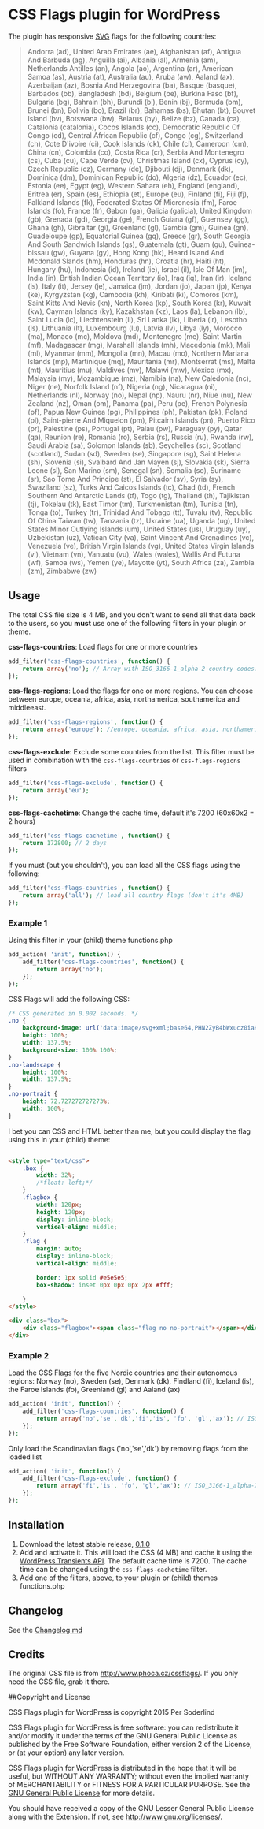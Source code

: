 # CSS Flags plugin for WordPress


The plugin has responsive [SVG](http://en.wikipedia.org/wiki/Scalable_Vector_Graphics) flags for the following countries:

> Andorra (ad), United Arab Emirates (ae), Afghanistan (af), Antigua And Barbuda (ag), Anguilla (ai), Albania (al), Armenia (am), Netherlands Antilles (an), Angola (ao), Argentina (ar), American Samoa (as), Austria (at), Australia (au), Aruba (aw), Aaland (ax), Azerbaijan (az), Bosnia And Herzegovina (ba), Basque (basque), Barbados (bb), Bangladesh (bd), Belgium (be), Burkina Faso (bf), Bulgaria (bg), Bahrain (bh), Burundi (bi), Benin (bj), Bermuda (bm), Brunei (bn), Bolivia (bo), Brazil (br), Bahamas (bs), Bhutan (bt), Bouvet Island (bv), Botswana (bw), Belarus (by), Belize (bz), Canada (ca), Catalonia (catalonia), Cocos Islands (cc), Democratic Republic Of Congo (cd), Central African Republic (cf), Congo (cg), Switzerland (ch), Cote D\'ivoire (ci), Cook Islands (ck), Chile (cl), Cameroon (cm), China (cn), Colombia (co), Costa Rica (cr), Serbia And Montenegro (cs), Cuba (cu), Cape Verde (cv), Christmas Island (cx), Cyprus (cy), Czech Republic (cz), Germany (de), Djibouti (dj), Denmark (dk), Dominica (dm), Dominican Republic (do), Algeria (dz), Ecuador (ec), Estonia (ee), Egypt (eg), Western Sahara (eh), England (england), Eritrea (er), Spain (es), Ethiopia (et), Europe (eu), Finland (fi), Fiji (fj), Falkland Islands (fk), Federated States Of Micronesia (fm), Faroe Islands (fo), France (fr), Gabon (ga), Galicia (galicia), United Kingdom (gb), Grenada (gd), Georgia (ge), French Guiana (gf), Guernsey (gg), Ghana (gh), Gibraltar (gi), Greenland (gl), Gambia (gm), Guinea (gn), Guadeloupe (gp), Equatorial Guinea (gq), Greece (gr), South Georgia And South Sandwich Islands (gs), Guatemala (gt), Guam (gu), Guinea-bissau (gw), Guyana (gy), Hong Kong (hk), Heard Island And Mcdonald Slands (hm), Honduras (hn), Croatia (hr), Haiti (ht), Hungary (hu), Indonesia (id), Ireland (ie), Israel (il), Isle Of Man (im), India (in), British Indian Ocean Territory (io), Iraq (iq), Iran (ir), Iceland (is), Italy (it), Jersey (je), Jamaica (jm), Jordan (jo), Japan (jp), Kenya (ke), Kyrgyzstan (kg), Cambodia (kh), Kiribati (ki), Comoros (km), Saint Kitts And Nevis (kn), North Korea (kp), South Korea (kr), Kuwait (kw), Cayman Islands (ky), Kazakhstan (kz), Laos (la), Lebanon (lb), Saint Lucia (lc), Liechtenstein (li), Sri Lanka (lk), Liberia (lr), Lesotho (ls), Lithuania (lt), Luxembourg (lu), Latvia (lv), Libya (ly), Morocco (ma), Monaco (mc), Moldova (md), Montenegro (me), Saint Martin (mf), Madagascar (mg), Marshall Islands (mh), Macedonia (mk), Mali (ml), Myanmar (mm), Mongolia (mn), Macau (mo), Northern Mariana Islands (mp), Martinique (mq), Mauritania (mr), Montserrat (ms), Malta (mt), Mauritius (mu), Maldives (mv), Malawi (mw), Mexico (mx), Malaysia (my), Mozambique (mz), Namibia (na), New Caledonia (nc), Niger (ne), Norfolk Island (nf), Nigeria (ng), Nicaragua (ni), Netherlands (nl), Norway (no), Nepal (np), Nauru (nr), Niue (nu), New Zealand (nz), Oman (om), Panama (pa), Peru (pe), French Polynesia (pf), Papua New Guinea (pg), Philippines (ph), Pakistan (pk), Poland (pl), Saint-pierre And Miquelon (pm), Pitcairn Islands (pn), Puerto Rico (pr), Palestine (ps), Portugal (pt), Palau (pw), Paraguay (py), Qatar (qa), Reunion (re), Romania (ro), Serbia (rs), Russia (ru), Rwanda (rw), Saudi Arabia (sa), Solomon Islands (sb), Seychelles (sc), Scotland (scotland), Sudan (sd), Sweden (se), Singapore (sg), Saint Helena (sh), Slovenia (si), Svalbard And Jan Mayen (sj), Slovakia (sk), Sierra Leone (sl), San Marino (sm), Senegal (sn), Somalia (so), Suriname (sr), Sao Tome And Principe (st), El Salvador (sv), Syria (sy), Swaziland (sz), Turks And Caicos Islands (tc), Chad (td), French Southern And Antarctic Lands (tf), Togo (tg), Thailand (th), Tajikistan (tj), Tokelau (tk), East Timor (tm), Turkmenistan (tm), Tunisia (tn), Tonga (to), Turkey (tr), Trinidad And Tobago (tt), Tuvalu (tv), Republic Of China Taiwan (tw), Tanzania (tz), Ukraine (ua), Uganda (ug), United States Minor Outlying Islands (um), United States (us), Uruguay (uy), Uzbekistan (uz), Vatican City (va), Saint Vincent And Grenadines (vc), Venezuela (ve), British Virgin Islands (vg), United States Virgin Islands (vi), Vietnam (vn), Vanuatu (vu), Wales (wales), Wallis And Futuna (wf), Samoa (ws), Yemen (ye), Mayotte (yt), South Africa (za), Zambia (zm), Zimbabwe (zw)



## Usage

The total CSS file size is 4 MB, and you don't want to send all that data back to the users, so you **must** use one of the following filters in your plugin or theme.


**css-flags-countries**: Load flags for one or more countries
```php
add_filter('css-flags-countries', function() {
	return array('no'); // Array with ISO_3166-1_alpha-2 country codes: http://en.wikipedia.org/wiki/ISO_3166-1_alpha-2#Officially_assigned_code_elements
});
```

**css-flags-regions**: Load the flags for one or more regions. You can choose between europe, oceania, africa, asia, northamerica, southamerica and middleeast.
```php
add_filter('css-flags-regions', function() {
	return array('europe'); //europe, oceania, africa, asia, northamerica, southamerica, middleeast
});
```

**css-flags-exclude**: Exclude some countries from the list. This filter must be used in combination with the `css-flags-countries` or `css-flags-regions` filters
```php
add_filter('css-flags-exclude', function() {
	return array('eu');
});
```

**css-flags-cachetime**: Change the cache time, default it's 7200 (60x60x2 = 2 hours)
```php
add_filter('css-flags-cachetime', function() {
	return 172800; // 2 days
});
```

If you must (but you shouldn't), you can load all the  CSS flags using the following:
```php
add_filter('css-flags-countries', function() {
	return array('all'); // load all country flags (don't it's 4MB)
});
```

### Example 1


Using this filter in your (child) theme functions.php
```php
add_action( 'init', function() {
	add_filter('css-flags-countries', function() {
		return array('no');
	});
});
```
CSS Flags will add the following CSS:
```css
/* CSS generated in 0.002 seconds. */
.no {
	background-image: url('data:image/svg+xml;base64,PHN2ZyB4bWxucz0iaHR0cDovL3d3dy53My5vcmcvMjAwMC9zdmciIHZpZXdCb3g9IjAgMCAxMTAwIDgwMCI+DQo8cGF0aCBmaWxsPSIjZWYyYjJkIiBkPSJtMCwwaDExMDB2ODAwaC0xMTAweiIvPg0KPGcgZmlsbD0iI2ZmZiI+DQo8cGF0aCBkPSJtMzAwLDBoMjAwdjgwMGgtMjAweiIvPg0KPHBhdGggZD0ibTAsMzAwaDExMDB2MjAwaC0xMTAweiIvPg0KPC9nPg0KPGcgZmlsbD0iIzAwMjg2OCI+DQo8cGF0aCBkPSJtMzUwLDBoMTAwdjgwMGgtMTAweiIvPg0KPHBhdGggZD0ibTAsMzUwaDExMDB2MTAwaC0xMTAweiIvPg0KPC9nPg0KPC9zdmc+DQo=');
	height: 100%;
	width: 137.5%;
	background-size: 100% 100%;
}
.no-landscape {
	height: 100%;
	width: 137.5%;
}
.no-portrait {
	height: 72.727272727273%;
	width: 100%;
}
```

I bet you can CSS and HTML better than me, but you could display the flag using this in your (child) theme:

```html

<style type="text/css">
	.box {
		width: 32%;
		/*float: left;*/
	}
	.flagbox {
		width: 120px;
		height: 120px;
		display: inline-block;
		vertical-align: middle;
	}
	.flag {
	    margin: auto;
		display: inline-block;
		vertical-align: middle;

		border: 1px solid #e5e5e5;
		box-shadow: inset 0px 0px 0px 2px #fff;

	}
</style>

<div class="box">
	<div class="flagbox"><span class="flag no no-portrait"></span></div>
</div>

```

### Example 2

Load the CSS Flags for the five Nordic countries and  their autonomous regions: Norway (no), Sweden (se), Denmark (dk), Findland (fi), Iceland (is), the Faroe Islands (fo), Greenland (gl) and Aaland (ax)
```php
add_action( 'init', function() {
	add_filter('css-flags-countries', function() {
		return array('no','se','dk','fi','is', 'fo', 'gl','ax'); // ISO_3166-1_alpha-2 codes: http://en.wikipedia.org/wiki/ISO_3166-1_alpha-2#Officially_assigned_code_elements
	});
});
```

Only load the Scandinavian flags ('no','se','dk') by removing flags from the loaded list
```php
add_action( 'init', function() {
	add_filter('css-flags-exclude', function() {
		return array('fi','is', 'fo', 'gl','ax'); // ISO_3166-1_alpha-2 codes: http://en.wikipedia.org/wiki/ISO_3166-1_alpha-2#Officially_assigned_code_elements
	});
});
```


## Installation

1. Download the latest stable release, [0.1.0](https://github.com/soderlind/css-flags/releases/tag/0.1.0)
1. Add and activate it. This will load the CSS (4 MB) and cache it using the [WordPress Transients API](https://codex.wordpress.org/Transients_API). The default cache time is 7200. The cache time can be changed using the  `css-flags-cachetime` filter.
1. Add one of the filters, [above](#usage), to your plugin or (child) themes functions.php

## Changelog

See the [Changelog.md](Changelog.md)

## Credits

The original CSS file is from http://www.phoca.cz/cssflags/. If you only need the CSS file, grab it there.

##Copyright and License

CSS Flags plugin for WordPress is copyright 2015 Per Soderlind

CSS Flags plugin for WordPress is free software: you can redistribute it and/or modify it under the terms of the GNU General Public License as published by the Free Software Foundation, either version 2 of the License, or (at your option) any later version.

CSS Flags plugin for WordPress is distributed in the hope that it will be useful, but WITHOUT ANY WARRANTY; without even the implied warranty of MERCHANTABILITY or FITNESS FOR A PARTICULAR PURPOSE. See the [GNU General Public License](LICENSE.md) for more details.

You should have received a copy of the GNU Lesser General Public License along with the Extension. If not, see http://www.gnu.org/licenses/.
